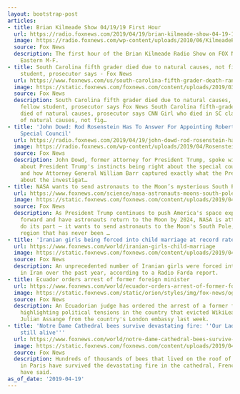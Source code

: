 ```yaml
---
layout: bootstrap-post
articles:
- title: Brian Kilmeade Show 04/19/19 First Hour
  url: https://radio.foxnews.com/2019/04/19/brian-kilmeade-show-04-19-19-first-hour/
  image: https://radio.foxnews.com/wp-content/uploads/2010/06/KilmeadePREMIUM3000x3000.jpg
  source: Fox News
  description: The first hour of the Brian Kilmeade Radio Show on FOX News Talk  9am-Noon
    Eastern M-F.
- title: South Carolina fifth grader died due to natural causes, not fight with fellow
    student, prosecutor says - Fox News
  url: https://www.foxnews.com/us/south-carolina-fifth-grader-death-raniya-wright-natural-causes
  image: https://static.foxnews.com/foxnews.com/content/uploads/2019/03/RaNiya-Wright-GFM.jpg
  source: Fox News
  description: South Carolina fifth grader died due to natural causes, not fight with
    fellow student, prosecutor says Fox News South Carolina fifth-grader Raniya Wright
    died of natural causes, prosecutor says CNN Girl who died in SC classroom died
    of natural causes, not fig…
- title: 'John Dowd: Rod Rosenstein Has To Answer For Appointing Robert Mueller As
    Special Council'
  url: https://radio.foxnews.com/2019/04/19/john-dowd-rod-rosenstein-has-to-answer-for-appointing-robert-mueller-as-special-council/
  image: https://radio.foxnews.com/wp-content/uploads/2019/04/Rosenstein.jpg
  source: Fox News
  description: John Dowd, former attorney for President Trump, spoke with Brian Kilmeade
    about President Trump's instincts being right about the special council investigation
    and how Attorney General William Barr captured exactly what the President felt
    about the investigat…
- title: NASA wants to send astronauts to the Moon’s mysterious South Pole
  url: https://www.foxnews.com/science/nasa-astronauts-moons-south-pole
  image: https://static.foxnews.com/foxnews.com/content/uploads/2019/04/lunar-south-pole.jpg
  source: Fox News
  description: As President Trump continues to push America's space exploration program
    forward and have astronauts return to the Moon by 2024, NASA is attempting to
    do its part – it wants to send astronauts to the Moon's South Pole, a mysterious
    region that has never been …
- title: 'Iranian girls being forced into child marriage at record rate: report'
  url: https://www.foxnews.com/world/iranian-girls-child-marriage
  image: https://static.foxnews.com/foxnews.com/content/uploads/2019/04/ContentBroker_contentid-4035888b56194a008769b20f34cfab8b.png
  source: Fox News
  description: An unprecedented number of Iranian girls were forced into marriage
    in Iran over the past year, according to a Radio Farda report.
- title: Ecuador orders arrest of former foreign minister
  url: https://www.foxnews.com/world/ecuador-orders-arrest-of-former-foreign-minister
  image: https://static.foxnews.com/static/orion/styles/img/fox-news/og/og-fox-news.png
  source: Fox News
  description: An Ecuadorian judge has ordered the arrest of a former foreign minister,
    highlighting political tensions in the country that evicted WikiLeaks founder
    Julian Assange from the country's London embassy last week.
- title: 'Notre Dame Cathedral bees survive devastating fire: ''Our Lady''s bees are
    still alive'''
  url: https://www.foxnews.com/world/notre-dame-cathedral-bees-survive-fire
  image: https://static.foxnews.com/foxnews.com/content/uploads/2019/04/bees2.jpg
  source: Fox News
  description: Hundreds of thousands of bees that lived on the roof of Notre Dame
    in Paris have survived the devastating fire in the cathedral, French beekeepers
    have said.
as_of_date: '2019-04-19'
---
```


